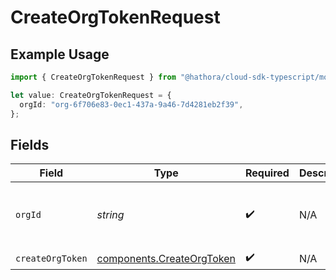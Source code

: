 # CreateOrgTokenRequest

## Example Usage

```typescript
import { CreateOrgTokenRequest } from "@hathora/cloud-sdk-typescript/models/operations";

let value: CreateOrgTokenRequest = {
  orgId: "org-6f706e83-0ec1-437a-9a46-7d4281eb2f39",
};
```

## Fields

| Field                                                                  | Type                                                                   | Required                                                               | Description                                                            | Example                                                                |
| ---------------------------------------------------------------------- | ---------------------------------------------------------------------- | ---------------------------------------------------------------------- | ---------------------------------------------------------------------- | ---------------------------------------------------------------------- |
| `orgId`                                                                | *string*                                                               | :heavy_check_mark:                                                     | N/A                                                                    | org-6f706e83-0ec1-437a-9a46-7d4281eb2f39                               |
| `createOrgToken`                                                       | [components.CreateOrgToken](../../models/components/createorgtoken.md) | :heavy_check_mark:                                                     | N/A                                                                    |                                                                        |
